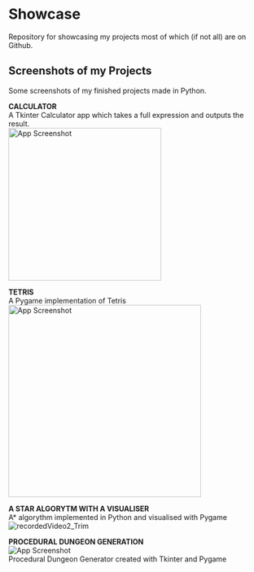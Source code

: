 # Showcase
Repository for showcasing my projects most of which (if not all) are on Github.

## Screenshots of my Projects
Some screenshots of my finished projects made in Python.
  
**CALCULATOR**  
A Tkinter Calculator app which takes a full expression and outputs the result.  
<img width="300" alt="App Screenshot" src="https://user-images.githubusercontent.com/100423134/193312798-375b0ce4-1e2c-4f16-89ec-6d9da3bdb688.PNG">  

**TETRIS**  
A Pygame implementation of Tetris  
<img width="378" alt="App Screenshot" src="https://user-images.githubusercontent.com/100423134/193315731-ccd14b24-c3c3-47bc-b0ff-62c5a39d65f6.PNG">  

**A STAR ALGORYTM WITH A VISUALISER**  
A* algorythm implemented in Python and visualised with Pygame  
![recordedVideo2_Trim](https://user-images.githubusercontent.com/100423134/193408137-8a6b9f4d-b820-4b87-b7e9-cc5e1e4f136c.gif)

**PROCEDURAL DUNGEON GENERATION**  
![App Screenshot](url)  
Procedural Dungeon Generator created with Tkinter and Pygame
